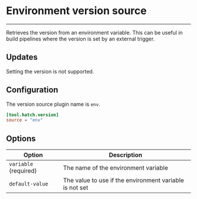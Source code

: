 # Environment version source

-----

Retrieves the version from an environment variable. This can be useful in build pipelines where the version is set by an external trigger.

## Updates

Setting the version is not supported.

## Configuration

The version source plugin name is `env`.

```toml config-example
[tool.hatch.version]
source = "env"
```

## Options

| Option | Description |
| --- | --- |
| `variable` (required) | The name of the environment variable |
| `default-value` | The value to use if the environment variable is not set |